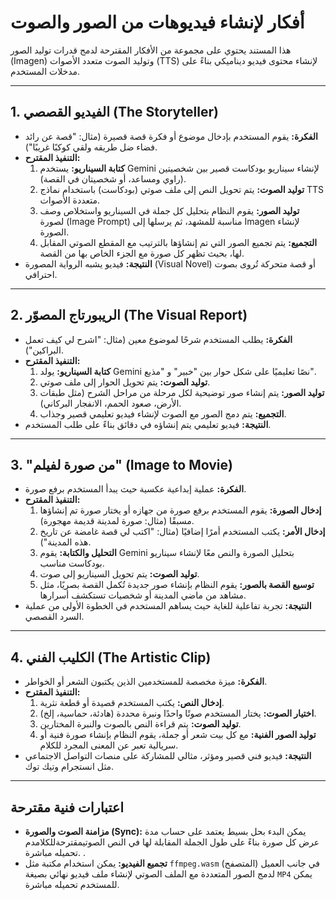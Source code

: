 # أفكار لإنشاء فيديوهات من الصور والصوت

هذا المستند يحتوي على مجموعة من الأفكار المقترحة لدمج قدرات توليد الصور (Imagen) وتوليد الصوت متعدد الأصوات (TTS) لإنشاء محتوى فيديو ديناميكي بناءً على مدخلات المستخدم.

---

## 1. الفيديو القصصي (The Storyteller)

-   **الفكرة:** يقوم المستخدم بإدخال موضوع أو فكرة قصة قصيرة (مثال: "قصة عن رائد فضاء ضل طريقه ولقي كوكبًا غريبًا").
-   **التنفيذ المقترح:**
    1.  **كتابة السيناريو:** يستخدم Gemini لإنشاء سيناريو بودكاست قصير بين شخصيتين (راوي ومساعد، أو شخصيتان في القصة).
    2.  **توليد الصوت:** يتم تحويل النص إلى ملف صوتي (بودكاست) باستخدام نماذج TTS متعددة الأصوات.
    3.  **توليد الصور:** يقوم النظام بتحليل كل جملة في السيناريو واستخلاص وصف لصورة (Image Prompt) مناسبة للمشهد، ثم يرسلها إلى Imagen لإنشاء الصورة.
    4.  **التجميع:** يتم تجميع الصور التي تم إنشاؤها بالترتيب مع المقطع الصوتي المقابل لها، بحيث تظهر كل صورة مع الجزء الخاص بها من القصة.
-   **النتيجة:** فيديو يشبه الرواية المصورة (Visual Novel) أو قصة متحركة تُروى بصوت احترافي.

---

## 2. الريبورتاج المصوّر (The Visual Report)

-   **الفكرة:** يطلب المستخدم شرحًا لموضوع معين (مثال: "اشرح لي كيف تعمل البراكين").
-   **التنفيذ المقترح:**
    1.  **كتابة السيناريو:** يولد Gemini نصًا تعليميًا على شكل حوار بين "خبير" و "مذيع".
    2.  **توليد الصوت:** يتم تحويل الحوار إلى ملف صوتي.
    3.  **توليد الصور:** يتم إنشاء صور توضيحية لكل مرحلة من مراحل الشرح (مثل طبقات الأرض، صعود الحمم، الانفجار البركاني).
    4.  **التجميع:** يتم دمج الصور مع الصوت لإنشاء فيديو تعليمي قصير وجذاب.
-   **النتيجة:** فيديو تعليمي يتم إنشاؤه في دقائق بناءً على طلب المستخدم.

---

## 3. "من صورة لفيلم" (Image to Movie)

-   **الفكرة:** عملية إبداعية عكسية حيث يبدأ المستخدم برفع صورة.
-   **التنفيذ المقترح:**
    1.  **إدخال الصورة:** يقوم المستخدم برفع صورة من جهازه أو يختار صورة تم إنشاؤها مسبقًا (مثال: صورة لمدينة قديمة مهجورة).
    2.  **إدخال الأمر:** يكتب المستخدم أمرًا إضافيًا (مثال: "اكتب لي قصة غامضة عن تاريخ هذه المدينة").
    3.  **التحليل والكتابة:** يقوم Gemini بتحليل الصورة والنص معًا لإنشاء سيناريو بودكاست مناسب.
    4.  **توليد الصوت:** يتم تحويل السيناريو إلى صوت.
    5.  **توسيع القصة بالصور:** يقوم النظام بإنشاء صور جديدة تُكمل القصة بصريًا، مثل مشاهد من ماضي المدينة أو شخصيات تستكشف أسرارها.
-   **النتيجة:** تجربة تفاعلية للغاية حيث يساهم المستخدم في الخطوة الأولى من عملية السرد القصصي.

---

## 4. الكليب الفني (The Artistic Clip)

-   **الفكرة:** ميزة مخصصة للمستخدمين الذين يكتبون الشعر أو الخواطر.
-   **التنفيذ المقترح:**
    1.  **إدخال النص:** يكتب المستخدم قصيدة أو قطعة نثرية.
    2.  **اختيار الصوت:** يختار المستخدم صوتًا واحدًا ونبرة محددة (هادئة، حماسية، إلخ).
    3.  **توليد الصوت:** يتم قراءة النص بالصوت والنبرة المختارين.
    4.  **توليد الصور الفنية:** مع كل بيت شعر أو جملة، يقوم النظام بإنشاء صورة فنية أو سريالية تعبر عن المعنى المجرد للكلام.
-   **النتيجة:** فيديو فني قصير ومؤثر، مثالي للمشاركة على منصات التواصل الاجتماعي مثل انستجرام وتيك توك.

---

## اعتبارات فنية مقترحة

-   **مزامنة الصوت والصورة (Sync):** يمكن البدء بحل بسيط يعتمد على حساب مدة عرض كل صورة بناءً على طول الجملة المقابلة لها في النص الصوتيمقترحةللكلامدم تحميله مباشرة.
.
-   **تجميع الفيديو:** يمكن استخدام مكتبة مثل `ffmpeg.wasm` في جانب العميل (المتصفح) لدمج الصور المتعددة مع الملف الصوتي لإنشاء ملف فيديو نهائي بصيغة `MP4` يمكن للمستخدم تحميله مباشرة.
